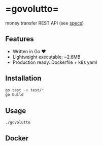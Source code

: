 # =govolutto=
money transfer REST API (see [specs](ASSIGNMENT.md))


## Features
* Written in Go :heart:
* Lightweight executable: ~2.6MB
* Production ready: Dockerfile + k8s yaml

## Installation
```zsh
go test -v test/*
go build
```

## Usage
```zsh
./govolutto
```

## Docker
```zsh
```